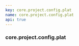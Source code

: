 ```yaml
---
key: core.project.config.plat
name: core.project.config.plat
api: true
---
```


### core.project.config.plat
